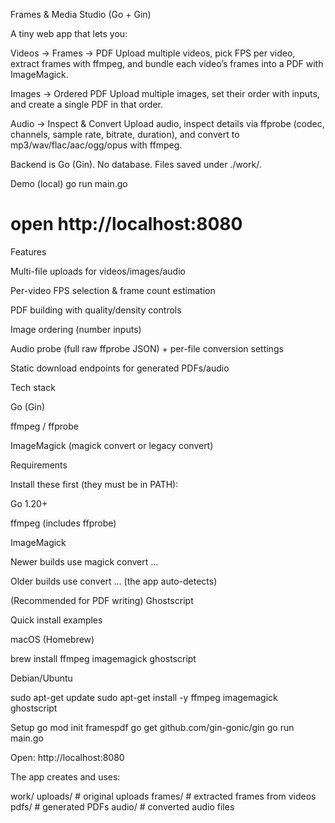 Frames & Media Studio (Go + Gin)

A tiny web app that lets you:

Videos → Frames → PDF
Upload multiple videos, pick FPS per video, extract frames with ffmpeg, and bundle each video’s frames into a PDF with ImageMagick.

Images → Ordered PDF
Upload multiple images, set their order with inputs, and create a single PDF in that order.

Audio → Inspect & Convert
Upload audio, inspect details via ffprobe (codec, channels, sample rate, bitrate, duration), and convert to mp3/wav/flac/aac/ogg/opus with ffmpeg.

Backend is Go (Gin). No database. Files saved under ./work/.

Demo (local)
go run main.go
# open http://localhost:8080

Features

Multi-file uploads for videos/images/audio

Per-video FPS selection & frame count estimation

PDF building with quality/density controls

Image ordering (number inputs)

Audio probe (full raw ffprobe JSON) + per-file conversion settings

Static download endpoints for generated PDFs/audio

Tech stack

Go (Gin)

ffmpeg / ffprobe

ImageMagick (magick convert or legacy convert)

Requirements

Install these first (they must be in PATH):

Go 1.20+

ffmpeg (includes ffprobe)

ImageMagick

Newer builds use magick convert …

Older builds use convert … (the app auto-detects)

(Recommended for PDF writing) Ghostscript

Quick install examples

macOS (Homebrew)

brew install ffmpeg imagemagick ghostscript


Debian/Ubuntu

sudo apt-get update
sudo apt-get install -y ffmpeg imagemagick ghostscript

Setup
go mod init framespdf
go get github.com/gin-gonic/gin
go run main.go


Open: http://localhost:8080

The app creates and uses:

work/
  uploads/   # original uploads
  frames/    # extracted frames from videos
  pdfs/      # generated PDFs
  audio/     # converted audio files
